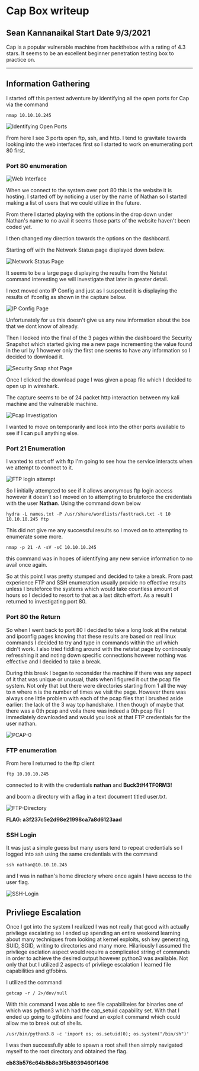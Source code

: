 # Cap Box writeup

## Sean Kannanaikal Start Date 9/3/2021

Cap is a popular vulnerable machine from hackthebox with a rating of 4.3 stars.  It seems to be an excellent beginner penetration testing box to practice on.

***

## Information Gathering

I started off this pentest adventure by identifying all the open ports for Cap via the command
```
nmap 10.10.10.245
```

![Identifying Open  Ports](img/capture1.PNG)

From here I see 3 ports open ftp, ssh, and http.  I tend to gravitate towards looking into the web interfaces first so I started to work on enumerating port 80 first.

### Port 80 enumeration

![Web Interface](img/capture2.PNG)

When we connect to the system over port 80 this is the website it is hosting.  I started off by noticing a user by the name of Nathan so I started making a list of users that we could utilize in the future.

From there I started playing with the options in the drop down under Nathan's name to no avail it seems those parts of the website haven't been coded yet. 

I then changed my direction towards the options on the dashboard.

Starting off with the Network Status page displayed down below.

![Network Status Page](img/capture3.PNG)

It seems to be a large page displaying the results from the Netstat command interesting we will investigate that later in greater detail.

I next moved onto IP Config and just as I suspected it is displaying the results of ifconfig as shown in the capture below.

![IP Config Page](img/capture4.PNG)

Unfortunately for us this doesn't give us any new information about the box that we dont know of already.

Then I looked into the final of the 3 pages within the dashboard the Security Snapshot which started giving me a new page incrementing the value found in the url by 1 however only the first one seems to have any information so I decided to download it.

![Security Snap shot Page](img/capture5.PNG)

Once I clicked the download page I was given a pcap file which I decided to open up in wireshark.  

The capture seems to be of 24 packet http interaction between my kali machine and the vulnerable machine.  

![Pcap Investigation](img/capture6.PNG)

I wanted to move on temporarily and look into the other ports available to see if I can  pull anything else.

### Port 21 Enumeration

I wanted to start off with ftp I'm going to see how the service interacts when we attempt to connect to it.

![FTP login attempt](img/capture7.PNG)

So I initially attempted to see if it allows anonymous ftp login access however it doesn't so I moved on to attempting to bruteforce the credentials with the user **Nathan**.  Using the command down below

```
hydra -L names.txt -P /usr/share/wordlists/fasttrack.txt -t 10 10.10.10.245 ftp
```

This did not give me any successful results so I moved on to attempting to enumerate some more.

```
nmap -p 21 -A -sV -sC 10.10.10.245
```

this command was in hopes of identifying any new service information to no avail once again.

So at this point I was pretty stumped and decided to take a break.  From past experience FTP and SSH enumeration usually provide no effective results unless I bruteforce the systems which would take countless amount of hours so I decided to resort to that as a last ditch effort.  As a result I returned to investigating port 80.

### Port 80 the Return

So when I went back to port 80 I decided to take a long look at the netstat and ipconfig pages knowing that these results are based on real linux commands I decided to try and type in commands within the url which didn't work.  I also tried fiddling around with the netstat page by continously refresshing it and noting down specific connections however nothing was effective and I decided to take a break.

During this break I began to reconsider the machine if there was any aspect of it that was unique or unusual, thats when I figured it out the pcap file system.  Not only that but there were directories starting from 1 all the way to n where n is the number of times we visit the page.  However there was always one little problem with  each of the pcap files that I brushed aside earlier: the lack of the 3 way tcp handshake.  I then though of maybe that there was a 0th pcap and voila there was indeed a 0th pcap file I immediately downloaded and would you look at that FTP credentials for the user nathan.

![PCAP-0](img/capture8.PNG)


### FTP enumeration

From here I returned to the ftp client

```
ftp 10.10.10.245
```

connected to it with the credentials **nathan** and **Buck3tH4TF0RM3!**

and boom a directory with a flag in a text document titled user.txt.

![FTP-Directory](img/capture9.PNG)

**FLAG: a3f237c5e2d98e21998ca7a8d6123aad**

### SSH Login

It was just a simple guess but many users tend to repeat credentials so I logged into ssh using the same credentials with the command

```
ssh nathan@10.10.10.245
```

and I was in nathan's home directory where once again I have access to the user flag.

![SSH-Login](img/capture10.PNG)


## Privliege Escalation

Once I got into the system I realized I was not really that good with actually privliege escalating so I ended up spending an entire weekend learning about many techniques from looking at kernel exploits, ssh key generating, SUID, SGID, writing to directories and many more.  Hilariously I assumed the privliege esclation aspect would require a complicated string of commands in order to achieve the desired output however python3 was available.  Not only that but I utilized 2 aspects of privliege escalation I learned file capabilities and gtfobins.

I utilized the command 

```
getcap -r / 2>/dev/null
```

With this command I was able to see file capabiliteies for binaries one of which was python3 which had the cap_setuid capability set.  With that I ended up going to gtfobins and found an exploit command which could allow me to break out of shells.

```
/usr/bin/python3.8 -c 'import os; os.setuid(0); os.system("/bin/sh")'
```

I was then successfully able to spawn a root shell then simply navigated myself to the root directory and obtained the flag.

**cb83b576c64b8b8e3f5b8939460f1496**